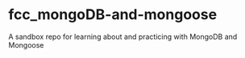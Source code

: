 # fcc_mongoDB-and-mongoose
 A sandbox repo for learning about and practicing with MongoDB and Mongoose
